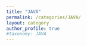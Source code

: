 ```yaml
---
title: "JAVA"
permalink: /categories/JAVA/
layout: category
author_profile: true
#taxonomy: JAVA
---
```

